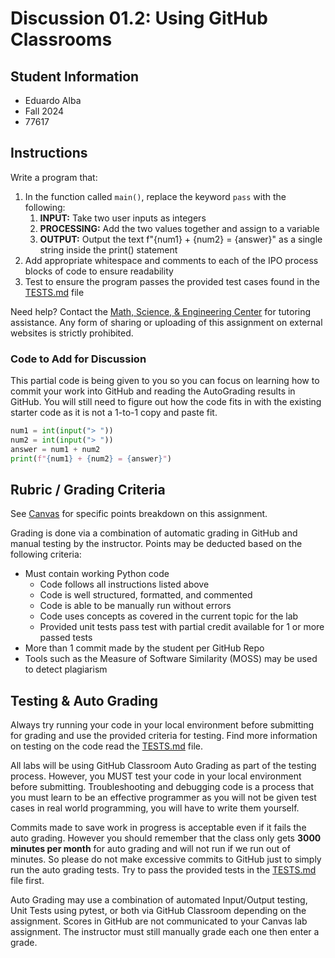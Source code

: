 # Discussion 01.2: Using GitHub Classrooms

## Student Information

* Eduardo Alba
* Fall 2024
* 77617

## Instructions

Write a program that:

1. In the function called `main()`, replace the keyword `pass` with the following:
    1. **INPUT:** Take two user inputs as integers
    1. **PROCESSING:** Add the two values together and assign to a variable
    1. **OUTPUT:** Output the text f"{num1} + {num2} = {answer}" as a single string inside the print() statement
1. Add appropriate whitespace and comments to each of the IPO process blocks of code to ensure readability
1. Test to ensure the program passes the provided test cases found in the [TESTS.md](TESTS.md) file

Need help? Contact the [Math, Science, & Engineering Center](https://www.riohondo.edu/mathematics-and-sciences/math-science-center/) for tutoring assistance. Any form of sharing or uploading of this assignment on external websites is strictly prohibited.

### Code to Add for Discussion

This partial code is being given to you so you can focus on learning how to commit your work into GitHub and reading the AutoGrading results in GitHub. You will still need to figure out how the code fits in with the existing starter code as it is not a 1-to-1 copy and paste fit.

```python
num1 = int(input("> "))
num2 = int(input("> "))
answer = num1 + num2
print(f"{num1} + {num2} = {answer}")
```

## Rubric / Grading Criteria

See [Canvas](https://riohondo.instructure.com) for specific points breakdown on this assignment.

Grading is done via a combination of automatic grading in GitHub and manual testing by the instructor. Points may be deducted based on the following criteria:

* Must contain working Python code
  * Code follows all instructions listed above
  * Code is well structured, formatted, and commented
  * Code is able to be manually run without errors
  * Code uses concepts as covered in the current topic for the lab
  * Provided unit tests pass test with partial credit available for 1 or more passed tests
* More than 1 commit made by the student per GitHub Repo
* Tools such as the Measure of Software Similarity (MOSS) may be used to detect plagiarism

## Testing & Auto Grading

 Always try running your code in your local environment before submitting for grading and use the provided criteria for testing. Find more information on testing on the code read the [TESTS.md](TESTS.md) file.

All labs will be using GitHub Classroom Auto Grading as part of the testing process. However, you MUST test your code in your local environment before submitting. Troubleshooting and debugging code is a process that you must learn to be an effective programmer as you will not be given test cases in real world programming, you will have to write them yourself.

Commits made to save work in progress is acceptable even if it fails the auto grading. However you should remember that the class only gets **3000 minutes per month** for auto grading and will not run if we run out of minutes. So please do not make excessive commits to GitHub just to simply run the auto grading tests. Try to pass the provided tests in the [TESTS.md](TESTS.md) file first.

Auto Grading may use a combination of automated Input/Output testing, Unit Tests using pytest, or both via GitHub Classroom depending on the assignment. Scores in GitHub are not communicated to your Canvas lab assignment. The instructor must still manually grade each one then enter a grade.
